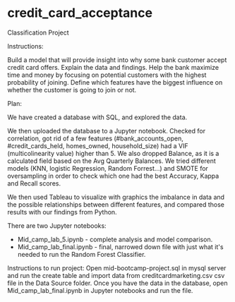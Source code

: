 # credit_card_acceptance

Classification Project

Instructions:

Build a model that will provide insight into why some bank customer accept credit card offers. 
Explain the data and findings.
Help the bank maximize time and money by focusing on potential customers with the highest probability of joining. 
Define which features have the biggest influence on whether the customer is going to join or not. 


Plan:

We have created a database with SQL, and explored the data.

We then uploaded the database to a Jupyter notebook. 
Checked for correlation, got rid of a few features (#bank_accounts_open, #credit_cards_held, homes_owned, household_size) had a VIF (multicolinearity value) higher than 5. We also dropped Balance, as it is a calculated field based on the Avg Quarterly Balances. We tried different models (KNN, logistic Regression, Random Forrest...) and SMOTE for oversampling in order to check which one had the best Accuracy, Kappa and Recall scores. 

We then used Tableau to visualize with graphics the imbalance in data and the possible relationships between different features,
and compared those results with our findings from Python.  

There are two Jupyter notebooks: 
- Mid_camp_lab_5.ipynb - complete analysis and model comparison.
- Mid_camp_lab_final.ipynb - final, narrowed down file with just what it's needed to run the Random Forest Classifier.

Instructions to run project:
Open mid-bootcamp-project.sql in mysql server and run the create table and import data from creditcardmarketing.csv csv file in the Data Source folder.
Once you have the data in the database, open Mid_camp_lab_final.ipynb in Jupyter notebooks and run the file.
